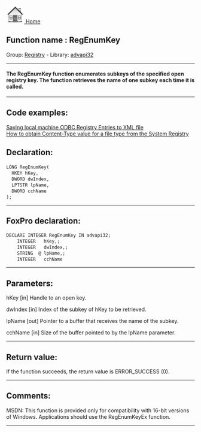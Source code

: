 [<img src="../../images/home.png"> Home ](https://github.com/VFPX/Win32API)  

## Function name : RegEnumKey
Group: [Registry](../../functions_group.md#Registry)  -  Library: [advapi32](../../libraries.md#advapi32)  
***  


#### The RegEnumKey function enumerates subkeys of the specified open registry key. The function retrieves the name of one subkey each time it is called.
***  


## Code examples:
[Saving local machine ODBC Registry Entries to XML file](../../samples/sample_379.md)  
[How to obtain Content-Type value for a file type from the System Registry](../../samples/sample_468.md)  

## Declaration:
```foxpro  
LONG RegEnumKey(
  HKEY hKey,
  DWORD dwIndex,
  LPTSTR lpName,
  DWORD cchName
);  
```  
***  


## FoxPro declaration:
```foxpro  
DECLARE INTEGER RegEnumKey IN advapi32;
	INTEGER   hKey,;
	INTEGER   dwIndex,;
	STRING  @ lpName,;
	INTEGER   cchName  
```  
***  


## Parameters:
hKey 
[in] Handle to an open key.

dwIndex 
[in] Index of the subkey of hKey to be retrieved. 

lpName 
[out] Pointer to a buffer that receives the name of the subkey.

cchName 
[in] Size of the buffer pointed to by the lpName parameter.  
***  


## Return value:
If the function succeeds, the return value is ERROR_SUCCESS (0).  
***  


## Comments:
MSDN: This function is provided only for compatibility with 16-bit versions of Windows. Applications should use the RegEnumKeyEx function.  
  
***  

